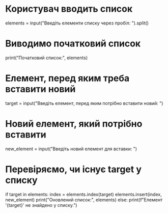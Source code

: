 # Користувач вводить список
elements = input("Введіть елементи списку через пробіл: ").split()

# Виводимо початковий список
print("Початковий список:", elements)

# Елемент, перед яким треба вставити новий
target = input("Введіть елемент, перед яким потрібно вставити новий: ")

# Новий елемент, який потрібно вставити
new_element = input("Введіть новий елемент для вставки: ")

# Перевіряємо, чи існує target у списку
if target in elements:
    index = elements.index(target)
    elements.insert(index, new_element)
    print("Оновлений список:", elements)
else:
    print(f"Елемент '{target}' не знайдено у списку.")

